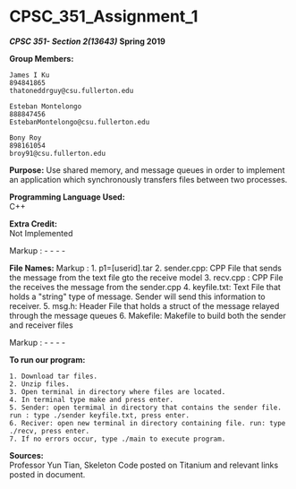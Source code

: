 # CPSC_351_Assignment_1

**_CPSC 351- Section 2(13643)_**
**Spring 2019**


**Group Members:**

	James I Ku
	894841865
	thatoneddrguy@csu.fullerton.edu
    
	Esteban Montelongo
	888847456
	EstebanMontelongo@csu.fullerton.edu
	
	Bony Roy
	898161054
	broy91@csu.fullerton.edu
      
**Purpose:**
Use shared memory, and message queues in order to implement an application which synchronously transfers files between two processes.


**Programming Language Used:**	
	C++

**Extra Credit:**	
	Not Implemented
		 
Markup :  - - - -

**File Names:**	
   Markup : 1. p1=[userid].tar
   2. sender.cpp: CPP File that sends the message from the text file gto the receive model
   3. recv.cpp : CPP File the receives the message from the sender.cpp
   4. keyfile.txt: Text File that holds a "string" type of message. Sender will send this information to receiver.
   5. msg.h: Header File that holds a struct of the message relayed through the message queues
   6. Makefile: Makefile to build both the sender and receiver files

Markup :  - - - -

**To run our program:**	
    
    1. Download tar files.
    2. Unzip files.
    3. Open terminal in directory where files are located.
    4. In terminal type make and press enter.
    5. Sender: open termimal in directory that contains the sender file. run : type ./sender keyfile.txt, press enter.
    6. Reciver: open new terminal in directory containing file. run: type ./recv, press enter.
    7. If no errors occur, type ./main to execute program.



**Sources:** 	
	Professor Yun Tian, Skeleton Code posted on Titanium and relevant links posted in document.
